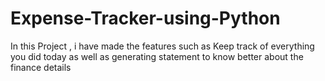 # Expense-Tracker-using-Python

In this Project , i have made the features such as Keep track of everything you did today as well as generating statement to know better about the finance details
